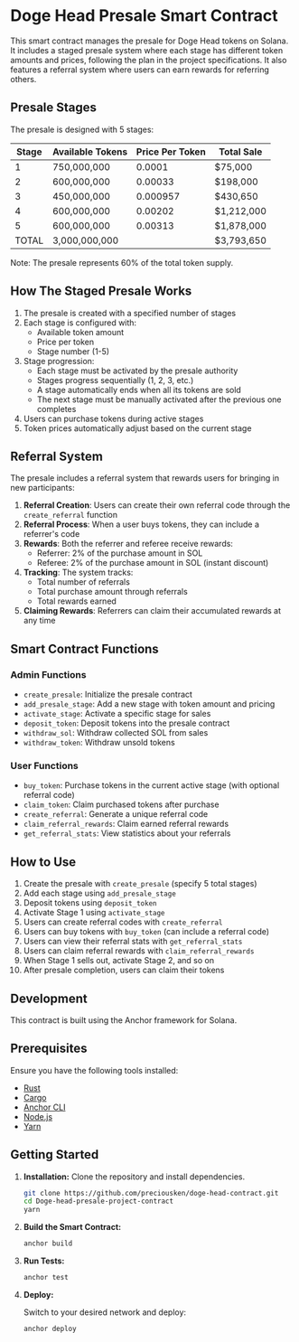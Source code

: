 # Doge Head Presale Smart Contract

This smart contract manages the presale for Doge Head tokens on Solana. It includes a staged presale system where each stage has different token amounts and prices, following the plan in the project specifications. It also features a referral system where users can earn rewards for referring others.

## Presale Stages

The presale is designed with 5 stages:

| Stage | Available Tokens | Price Per Token | Total Sale |
|-------|-----------------|----------------|------------|
| 1     | 750,000,000     | 0.0001         | $75,000    |
| 2     | 600,000,000     | 0.00033        | $198,000   |
| 3     | 450,000,000     | 0.000957       | $430,650   |
| 4     | 600,000,000     | 0.00202        | $1,212,000 |
| 5     | 600,000,000     | 0.00313        | $1,878,000 |
| TOTAL | 3,000,000,000   |                | $3,793,650 |

Note: The presale represents 60% of the total token supply.

## How The Staged Presale Works

1. The presale is created with a specified number of stages
2. Each stage is configured with:
   - Available token amount
   - Price per token
   - Stage number (1-5)
3. Stage progression:
   - Each stage must be activated by the presale authority
   - Stages progress sequentially (1, 2, 3, etc.)
   - A stage automatically ends when all its tokens are sold
   - The next stage must be manually activated after the previous one completes
4. Users can purchase tokens during active stages
5. Token prices automatically adjust based on the current stage

## Referral System

The presale includes a referral system that rewards users for bringing in new participants:

1. **Referral Creation**: Users can create their own referral code through the `create_referral` function
2. **Referral Process**: When a user buys tokens, they can include a referrer's code
3. **Rewards**: Both the referrer and referee receive rewards:
   - Referrer: 2% of the purchase amount in SOL
   - Referee: 2% of the purchase amount in SOL (instant discount)
4. **Tracking**: The system tracks:
   - Total number of referrals
   - Total purchase amount through referrals
   - Total rewards earned
5. **Claiming Rewards**: Referrers can claim their accumulated rewards at any time

## Smart Contract Functions

### Admin Functions

- `create_presale`: Initialize the presale contract
- `add_presale_stage`: Add a new stage with token amount and pricing
- `activate_stage`: Activate a specific stage for sales
- `deposit_token`: Deposit tokens into the presale contract
- `withdraw_sol`: Withdraw collected SOL from sales
- `withdraw_token`: Withdraw unsold tokens

### User Functions

- `buy_token`: Purchase tokens in the current active stage (with optional referral code)
- `claim_token`: Claim purchased tokens after purchase
- `create_referral`: Generate a unique referral code
- `claim_referral_rewards`: Claim earned referral rewards
- `get_referral_stats`: View statistics about your referrals

## How to Use

1. Create the presale with `create_presale` (specify 5 total stages)
2. Add each stage using `add_presale_stage`
3. Deposit tokens using `deposit_token`
4. Activate Stage 1 using `activate_stage`
5. Users can create referral codes with `create_referral`
6. Users can buy tokens with `buy_token` (can include a referral code)
7. Users can view their referral stats with `get_referral_stats`
8. Users can claim referral rewards with `claim_referral_rewards`
9. When Stage 1 sells out, activate Stage 2, and so on
10. After presale completion, users can claim their tokens

## Development

This contract is built using the Anchor framework for Solana.

## Prerequisites

Ensure you have the following tools installed:

- [Rust](https://www.rust-lang.org/tools/install)
- [Cargo](https://doc.rust-lang.org/cargo/getting-started/installation.html)
- [Anchor CLI](https://project-serum.github.io/anchor/getting-started/installation.html)
- [Node.js](https://nodejs.org/en/download/)
- [Yarn](https://yarnpkg.com/getting-started/install)

## Getting Started

1. **Installation:** Clone the repository and install dependencies.

   ```bash
   git clone https://github.com/preciousken/doge-head-contract.git
   cd Doge-head-presale-project-contract
   yarn
   ```

2. **Build the Smart Contract:**

   ```bash
   anchor build
   ```

3. **Run Tests:**

   ```bash
   anchor test
   ```

4. **Deploy:**

   Switch to your desired network and deploy:

   ```bash
   anchor deploy
   ```